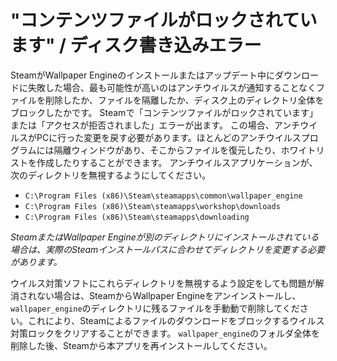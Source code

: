 # "コンテンツファイルがロックされています" / ディスク書き込みエラー

SteamがWallpaper Engineのインストールまたはアップデート中にダウンロードに失敗した場合、最も可能性が高いのはアンチウイルスが通知することなくファイルを削除したか、ファイルを隔離したか、ディスク上のディレクトリ全体をブロックしたかです。 Steamで「コンテンツファイルがロックされています」または「アクセスが拒否されました」エラーが出ます。 この場合、アンチウイルスがPCに行った変更を戻す必要があります。ほとんどのアンチウイルスプログラムには隔離ウィンドウがあり、そこからファイルを復元したり、ホワイトリストを作成したりすることができます。 アンチウイルスアプリケーションが、次のディレクトリを無視するようにしてください。

* `C:\Program Files (x86)\Steam\steamapps\common\wallpaper_engine`
* `C:\Program Files (x86)\Steam\steamapps\workshop\downloads`
* `C:\Program Files (x86)\Steam\steamapps\downloading`

*SteamまたはWallpaper Engineが別のディレクトリにインストールされている場合は、実際のSteamインストールパスに合わせてディレクトリを変更する必要があります。*

ウイルス対策ソフトにこれらディレクトリを無視するよう設定をしても問題が解消されない場合は、SteamからWallpaper Engineをアンインストールし、`wallpaper_engine`のディレクトリに残るファイルを手動動で削除してください。これにより、Steamによるファイルのダウンロードをブロックするウイルス対策ロックをクリアすることができます。 `wallpaper_engine`のフォルダ全体を削除した後、Steamから本アプリを再インストールしてください。
